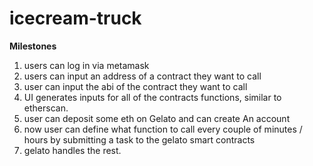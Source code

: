 # icecream-truck

**Milestones**

1) users can log in via metamask
2) users can input an address of a contract they want to call
3) user can input the abi of the contract they want to call
4) UI generates inputs for all of the contracts functions, similar to etherscan. 
5) user can deposit some eth on Gelato and can create An account 
6) now user can define what function to call every couple of minutes / hours by submitting a task to the gelato smart contracts 
7) gelato handles the rest.
